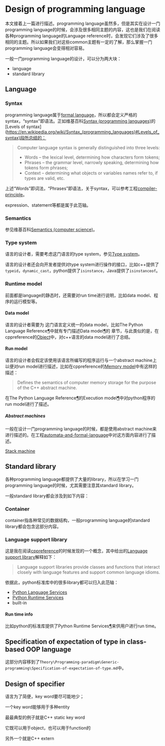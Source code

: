 # Design of programming language

本文接着上一篇进行描述。programming language虽然多，但是其实在设计一门programming language的时候，会涉及很多相同主题的内容，这也是我们在阅读各种programming language的Language reference时，会发现它们涉及了很多相同的主题。所以如果我们对这些common主题有一定的了解，那么掌握一门programming language会变得相对容易。

一般一门programming language的设计，可以分为两大块：

- language 
- standard library

## Language 

### Syntax 

programming language属于[formal language](https://en.wikipedia.org/wiki/Formal_language)，所以都会定义严格的syntax，“syntax"即语法。正如维基百科[Syntax (programming languages)](https://en.wikipedia.org/wiki/Syntax_(programming_languages))的[Levels of syntax](https://en.wikipedia.org/wiki/Syntax_(programming_languages)#Levels_of_syntax)段所总结的：

> Computer language syntax is generally distinguished into three levels:
>
> - Words – the lexical level, determining how characters form tokens;
> - Phrases – the grammar level, narrowly speaking, determining how tokens form phrases;
> - Context – determining what objects or variables names refer to, if types are valid, etc.

上述“Words”即词法，“Phrases”即语法，关于syntax，可以参考工程[compiler-principle](https://dengking.github.io/compiler-principle/)。

expression、statement等都是属于此范轴。

### Semantics 

参见维基百科[Semantics (computer science)](https://en.wikipedia.org/wiki/Semantics_(computer_science))。



### Type system

语言的设计者，需要考虑这门语言的type system，参见[Type system](../../Type-system/Type-system.md)。

语言的设计者还会向开发者提供对type system进行操作的接口，比如c++提供了`typeid`，`dynamic_cast`，python提供了`isinstance`，Java提供了`isinstanceof`。



### Runtime model

前面都是language的静态时，还需要对run time进行说明，比如data model、程序的运行模型等。

#### Data model

语言的设计者需要为 这门语言定义统一的data model，比如The Python Language Reference[¶](https://docs.python.org/3/reference/index.html#the-python-language-reference)中就有专门描述Data model[¶](https://docs.python.org/3/reference/datamodel.html#data-model)的 章节，与此类似的是，在cppreference的[Object](https://en.cppreference.com/w/cpp/language/object)中，对c++语言的data model进行了总结。



#### Run model

语言的设计者会假定该使用该语言所编写的程序运行与一个abstract machine上以便对run model进行描述，比如在cppreference的[Memory model](https://en.cppreference.com/w/cpp/language/memory_model)中有这样的描述：

> Defines the semantics of computer memory storage for the purpose of the C++ abstract machine.



在The Python Language Reference[¶](https://docs.python.org/3/reference/index.html#the-python-language-reference)的Execution model[¶](https://docs.python.org/3/reference/executionmodel.html#execution-model)中对python程序的run model进行了描述。



##### Abstract machines

一般在设计一门programming language的时候，都是使用abstract machine来进行描述的。在工程[automata-and-formal-language](https://dengking.github.io/automata-and-formal-language)中对这方面内容进行了描述。

[Stack machine](https://en.wikipedia.org/wiki/Stack_machine)





## Standard library

各种programming language都提供了大量的library，所以在学习一门programming language的时候，尤其需要注意其standard library。

一般standard library都会涉及到如下内容：

### Container

container指各种常见的数据结构，一般programming language的standard library都会包含这部分内容。



### Language support library

这是我在阅读[cppreference](https://en.cppreference.com/w/cpp/)的时候发现的一个概念，其中给出的[Language support library](https://en.cppreference.com/w/cpp/utility#Language_support)解释如下：

> Language support libraries provide classes and functions that interact closely with language features and support common language idioms.

依据此，python标准库中的很多library都可以归入此范轴：

- [Python Language Services](https://docs.python.org/3/library/language.html)
- [Python Runtime Services](https://docs.python.org/3/library/python.html)
- built-in



#### Run time info

比如python的标准库提供了Python Runtime Services[¶](https://docs.python.org/3/library/python.html#python-runtime-services)来供用户进行run time。





## Specification of expectation of type in class-based OOP language

这部分内容移到了`Theory\Programming-paradigm\Generic-programming\Specification-of-expectation-of-type.md`中。



## Design of specifier

语言为了简便，key word要尽可能地少；

一个key word能够用于多种entity

最最典型的例子就是C++ static key word

它既可以用于object，也可以用于function的

另外一个就是C++ extern